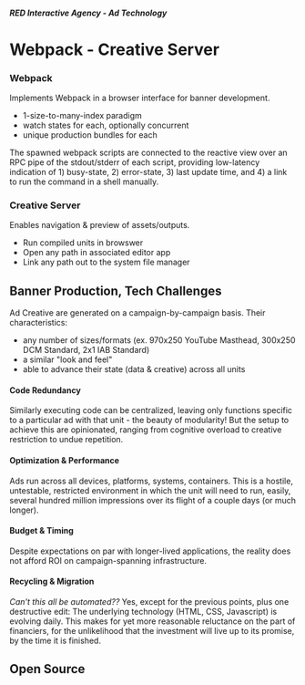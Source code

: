 ##### RED Interactive Agency - Ad Technology

Webpack - Creative Server
=============== 
### Webpack
Implements Webpack in a browser interface for banner development.
- 1-size-to-many-index paradigm
- watch states for each, optionally concurrent
- unique production bundles for each

The spawned webpack scripts are connected to the reactive view over an RPC pipe of the stdout/stderr of each script, providing low-latency indication of 1) busy-state, 2) error-state, 3) last update time, and 4) a link to run the command in a shell manually. 

### Creative Server
Enables navigation & preview of assets/outputs.
- Run compiled units in browswer
- Open any path in associated editor app
- Link any path out to the system file manager

 
## Banner Production, Tech Challenges
Ad Creative are generated on a campaign-by-campaign basis. Their characteristics:
 - any number of sizes/formats (ex. 970x250 YouTube Masthead, 300x250 DCM Standard, 2x1 IAB Standard)
 - a similar "look and feel"
 - able to advance their state (data & creative) across all units
 
#### Code Redundancy
Similarly executing code can be centralized, leaving only functions specific to a particular ad with that unit - the beauty of modularity! But the setup to achieve this are opinionated, ranging from cognitive overload to creative restriction to undue repetition.

#### Optimization & Performance
Ads run across all devices, platforms, systems, containers. This is a hostile, untestable, restricted environment in which the unit will need to run, easily, several hundred million impressions over its flight of a couple days (or much longer).

#### Budget & Timing
Despite expectations on par with longer-lived applications, the reality does not afford ROI on campaign-spanning infrastructure.

#### Recycling & Migration
_Can't this all be automated??_ Yes, except for the previous points, plus one destructive edit: The underlying technology (HTML, CSS, Javascript) is evolving daily. This makes for yet more reasonable reluctance on the part of financiers, for the unlikelihood that the investment will live up to its promise, by the time it is finished.

## Open Source


